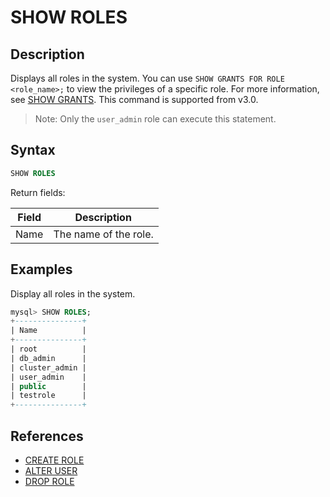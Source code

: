 # SHOW ROLES

## Description

Displays all roles in the system. You can use `SHOW GRANTS FOR ROLE <role_name>;` to view the privileges of a specific role. For more information, see [SHOW GRANTS](SHOW_GRANTS.md). This command is supported from v3.0.


> Note: Only the `user_admin` role can execute this statement.

## Syntax

```SQL
SHOW ROLES
```

Return fields:

| **Field** | **Description**       |
| --------- | --------------------- |
| Name      | The name of the role. |

## Examples

Display all roles in the system.

```SQL
mysql> SHOW ROLES;
+---------------+
| Name          |
+---------------+
| root          |
| db_admin      |
| cluster_admin |
| user_admin    |
| public        |
| testrole      |
+---------------+
```

## References

- [CREATE ROLE](CREATE_ROLE.md)
- [ALTER USER](ALTER_USER.md)
- [DROP ROLE](DROP_ROLE.md)
